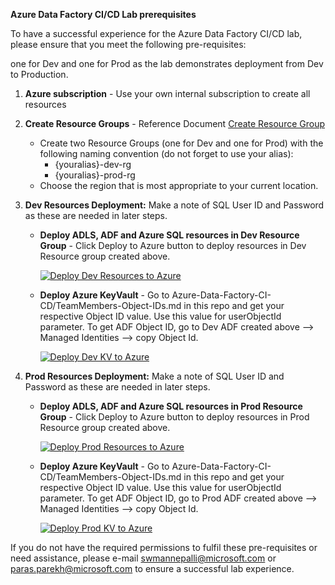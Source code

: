 **Azure Data Factory CI/CD Lab prerequisites**

To have a successful experience for the Azure Data Factory CI/CD lab, please ensure that you meet the following pre-requisites:

one for Dev and one for Prod as the lab demonstrates deployment from Dev to Production.  

1. **Azure subscription** - Use your own internal subscription to create all resources
2. **Create Resource Groups** - Reference Document [Create Resource Group](https://learn.microsoft.com/en-us/azure/azure-resource-manager/management/manage-resource-groups-portal#create-resource-groups) <br />

	* Create two Resource Groups (one for Dev and one for Prod) with the following naming convention (do not forget to use your alias):<br />
		 + {youralias}-dev-rg  <br />
		 + {youralias}-prod-rg <br />
	* Choose the region that is most appropriate to your current location.
3. **Dev Resources Deployment:**  Make a note of SQL User ID and Password as these are needed in later steps.

	+ **Deploy ADLS, ADF and Azure SQL resources in Dev Resource Group** - Click Deploy to Azure button to deploy resources in Dev Resource group created above. 

		[![Deploy Dev Resources to Azure](https://aka.ms/deploytoazurebutton)](https://portal.azure.com/#create/Microsoft.Template/uri/https%3A%2F%2Fraw.githubusercontent.com%2Fswmannepalli%2FAzure-Data-Factory-CI-CD%2Fmain%2FARMTemplates%2FDev%2FMainARMTemplate.json)
		
	+ **Deploy Azure KeyVault** - Go to Azure-Data-Factory-CI-CD/TeamMembers-Object-IDs.md in this repo and get your respective Object ID value. Use this value for userObjectId parameter. To get ADF Object ID, go to Dev ADF created above --> Managed Identities --> copy Object Id.
	
		[![Deploy Dev KV to Azure](https://aka.ms/deploytoazurebutton)](https://portal.azure.com/#create/Microsoft.Template/uri/https%3A%2F%2Fraw.githubusercontent.com%2Fswmannepalli%2FAzure-Data-Factory-CI-CD%2Fmain%2FARMTemplates%2FDev%2FAzurekeyvault.json)

4. **Prod Resources Deployment:**  Make a note of SQL User ID and Password as these are needed in later steps.

	 + **Deploy ADLS, ADF and Azure SQL resources in Prod Resource Group** - Click Deploy to Azure button to deploy resources in Prod Resource group created above. 

		[![Deploy Prod Resources to Azure](https://aka.ms/deploytoazurebutton)](https://portal.azure.com/#create/Microsoft.Template/uri/https%3A%2F%2Fraw.githubusercontent.com%2Fswmannepalli%2FAzure-Data-Factory-CI-CD%2Fmain%2FARMTemplates%2FProd%2FMainARMTemplate.json)
		
	+ **Deploy Azure KeyVault** - Go to Azure-Data-Factory-CI-CD/TeamMembers-Object-IDs.md in this repo and get your respective Object ID value. Use this value for userObjectId parameter. To get ADF Object ID, go to Prod ADF created above --> Managed Identities --> copy Object Id.
	
		[![Deploy Prod KV to Azure](https://aka.ms/deploytoazurebutton)](https://portal.azure.com/#create/Microsoft.Template/uri/https%3A%2F%2Fraw.githubusercontent.com%2Fswmannepalli%2FAzure-Data-Factory-CI-CD%2Fmain%2FARMTemplates%2FProd%2FAzurekeyvault.json)
	
If you do not have the required permissions to fulfil these pre-requisites or need assistance, please e-mail swmannepalli@microsoft.com or paras.parekh@microsoft.com  to ensure a successful lab experience.
